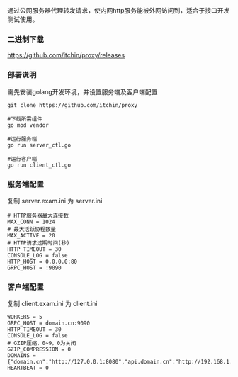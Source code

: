 通过公网服务器代理转发请求，使内网http服务能被外网访问到，适合于接口开发测试使用。


### 二进制下载

https://github.com/itchin/proxy/releases


### 部署说明

需先安装golang开发环境，并设置服务端及客户端配置

```
git clone https://github.com/itchin/proxy

#下载所需组件
go mod vendor

#运行服务端
go run server_ctl.go

#运行客户端
go run client_ctl.go
```

### 服务端配置

复制 server.exam.ini 为 server.ini

```
# HTTP服务器最大连接数
MAX_CONN = 1024
# 最大活跃协程数量
MAX_ACTIVE = 20
# HTTP请求过期时间(秒)
HTTP_TIMEOUT = 30
CONSOLE_LOG = false
HTTP_HOST = 0.0.0.0:80
GRPC_HOST = :9090
```

### 客户端配置

复制 client.exam.ini 为 client.ini

```
WORKERS = 5
GRPC_HOST = domain.cn:9090
HTTP_TIMEOUT = 30
CONSOLE_LOG = false
# GZIP压缩，0~9，0为关闭
GZIP_COMPRESSION = 0
DOMAINS = {"domain.cn":"http://127.0.0.1:8080","api.domain.cn":"http://192.168.1.100"}
HEARTBEAT = 0
```
